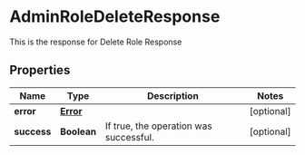 

# AdminRoleDeleteResponse

This is the response for Delete Role Response
## Properties

Name | Type | Description | Notes
------------ | ------------- | ------------- | -------------
**error** | [**Error**](Error.md) |  |  [optional]
**success** | **Boolean** | If true, the operation was successful. |  [optional]



